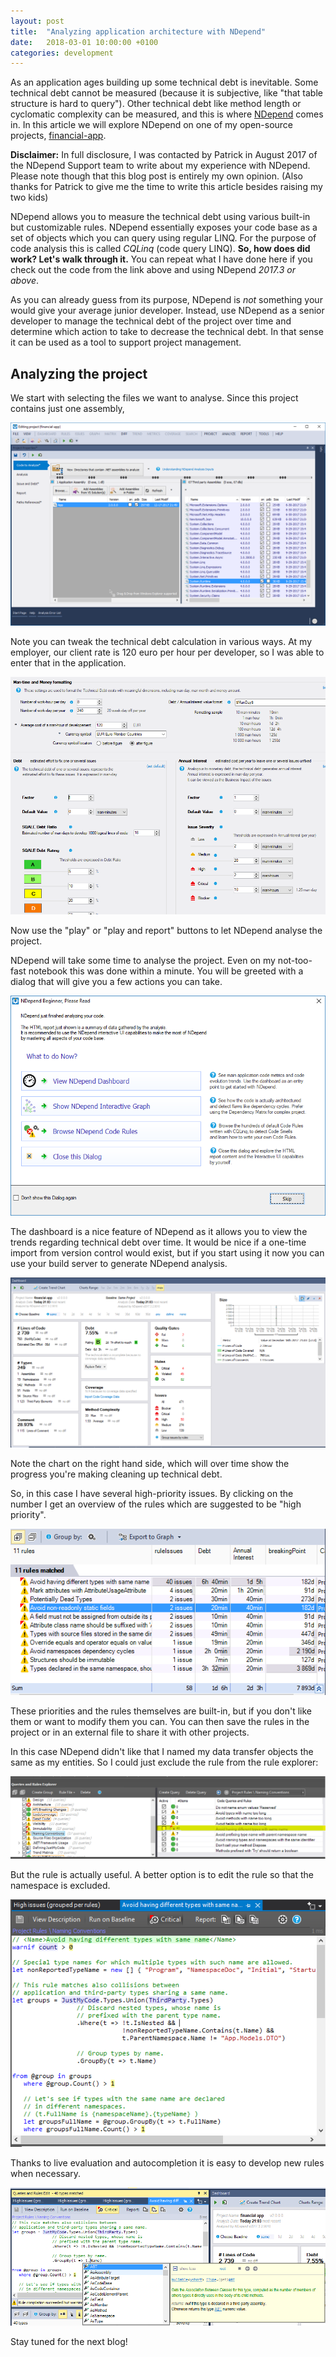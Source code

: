 ```yaml
---
layout: post
title:  "Analyzing application architecture with NDepend"
date:   2018-03-01 10:00:00 +0100
categories: development
---
```


As an application ages building up some technical debt is inevitable. Some technical debt cannot be measured (because it is subjective, like "that table structure is hard to query"). Other technical debt like method length or cyclomatic complexity can be measured, and this is where [NDepend](https://www.ndepend.com/) comes in. In this article we will explore NDepend on one of my open-source projects, [financial-app](https://github.com/Sebazzz/financial-app/tree/1167ad014102fb1859af04052546c8ea068c04e9).

**Disclaimer:** In full disclosure, I was contacted by Patrick in August 2017 of the NDepend Support team to write about my experience with NDepend. Please note though that this blog post is entirely my own opinion. (Also thanks for Patrick to give me the time to write this article besides raising my two kids)

NDepend allows you to measure the technical debt using various built-in but customizable rules. NDepend essentially exposes your code base as a set of objects which you can query using regular LINQ. For the purpose of code analysis this is called *CQLinq* (code query LINQ).  **So, how does did work? Let's walk through it.** You can repeat what I have done here if you check out the code from the link above and using NDepend *2017.3 or above*.

As you can already guess from its purpose, NDepend is *not* something your would give your average junior developer. Instead, use NDepend as a senior developer to manage the technical debt of the project over time and determine which action to take to decrease the technical debt. In that sense it can be used as a tool to support project management.

## Analyzing the project
We start with selecting the files we want to analyse. Since this project contains just one assembly,
 
![Select files to analyze](/images/blog/2018-03-01-analyzing-application-architecture-with-ndepend-01.PNG)

Note you can tweak the technical debt calculation in various ways. At my employer, our client rate is 120 euro per hour per developer, so I was able to enter that in the application. 

![Tweak technical debt calculation](/images/blog/2018-03-01-analyzing-application-architecture-with-ndepend-02.PNG)

Now use the "play" or "play and report" buttons to let NDepend analyse the project.

NDepend will take some time to analyse the project. Even on my not-too-fast notebook this was done within a minute. You will be greeted with a dialog that will give you a few actions you can take.

![What to do? NDepend will help you.](/images/blog/2018-03-01-analyzing-application-architecture-with-ndepend-03.png)

The dashboard is a nice feature of NDepend as it allows you to view the trends regarding technical debt over time. It would be nice if a one-time import from version control would exist, but if you start using it now you can use your build server to generate NDepend analysis. 

![Dashboard](/images/blog/2018-03-01-analyzing-application-architecture-with-ndepend-03b.png)

Note the chart on the right hand side, which will over time show the progress you're making cleaning up technical debt.

So, in this case I have several high-priority issues. By clicking on the number I get an overview of the rules which are suggested to be "high priority".

![Rules](/images/blog/2018-03-01-analyzing-application-architecture-with-ndepend-03c.png)

These priorities and the rules themselves are built-in, but if you don't like them or want to modify them you can. You can then save the rules in the project or in an external file to share it with other projects.

In this case NDepend didn't like that I named my data transfer objects the same as my entities. So I could just exclude the rule from the rule explorer:

![Rules exclusion](/images/blog/2018-03-01-analyzing-application-architecture-with-ndepend-03d.png)

But the rule is actually useful. A better option is to edit the rule so that the namespace is excluded.

![Rules exclusion](/images/blog/2018-03-01-analyzing-application-architecture-with-ndepend-03e.png)

Thanks to live evaluation and autocompletion it is easy to develop new rules when necessary.

![Rule development](/images/blog/2018-03-01-analyzing-application-architecture-with-ndepend-04.png)

Stay tuned for the next blog!